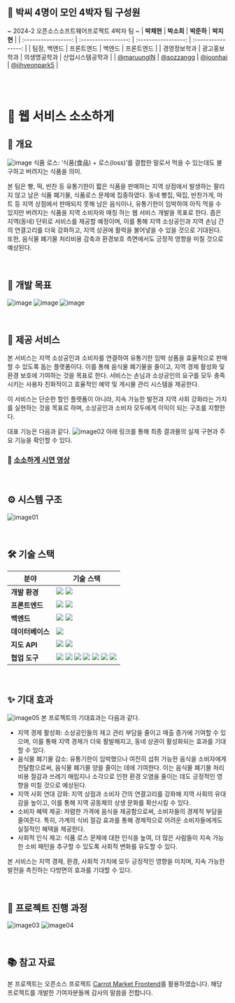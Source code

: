 ## 👏 박씨 4명이 모인 4박자 팀 구성원 
~ 2024-2 오픈소스소프트웨어프로젝트 4박자 팀 ~
| **박채현**       | **박소희**       | **박준하**       | **박지현**       |
| :-----------------: | :-----------------: | :-----------------: | :----------------: |
| 팀장, 백엔드    |   프론트엔드    |  백엔드    |  프론트엔드  |
| 경영정보학과  | 광고홍보학과      | 의생명공학과    | 산업시스템공학과     |
| [@maruungIN](https://github.com/maruungIN) | [@sozzangg](https://github.com/sozzangg) | [@joonhai](https://github.com/joonhai) | [@jihyeonpark5](https://github.com/jihyeonpark5) |

<br><br>

# 🌱 웹 서비스 소소하게

## 📝 개요
![image](https://github.com/user-attachments/assets/2dce857a-988b-4aa2-8a86-e65bd9773dbc)
식품 로스: ‘식품(食品) + 로스(loss)’를 결합한 말로서 먹을 수 있는데도 불구하고 버려지는 식품을 의미.

본 팀은 빵, 떡, 반찬 등 유통기한이 짧은 식품을 판매하는 지역 상점에서 발생하는 팔리지 않고 남은 식품 폐기물, 식품로스 문제에 집중하였다.
동네 빵집, 떡집, 반찬가게, 마트 등 지역 상점에서 판매되지 못해 남은 음식이나, 유통기한이 임박하여 아직 먹을 수 있지만 버려지는 식품을 지역 소비자와 매칭 하는 웹 서비스 개발을 목표로 한다. 좁은 지역(동네) 단위로 서비스를 제공할 예정이며, 이를 통해 지역 소상공인과 지역 손님 간의 연결고리를 더욱 강화하고, 지역 상권에 활력을 불어넣을 수 있을 것으로 기대된다. 또한, 음식물 폐기물 처리비용 감축과 환경보호 측면에서도 긍정적 영향을 미칠 것으로 예상된다.

<br>

## 🎯 개발 목표
![image](https://github.com/user-attachments/assets/cf5737a9-e933-4faf-b1e4-7714f96d1c55)
![image](https://github.com/user-attachments/assets/0f591110-6155-48cd-b5f8-672088ecfa1a)
![image](https://github.com/user-attachments/assets/7ab4e31d-a9a8-4ecb-bf8f-93ab34758063)

<br>

## 🌟 제공 서비스
본 서비스는 지역 소상공인과 소비자를 연결하여 유통기한 임박 상품을 효율적으로 판매할 수 있도록 돕는 플랫폼이다. 이를 통해 음식물 폐기물을 줄이고, 지역 경제 활성화 및 환경 보호에 기여하는 것을 목표로 한다. 서비스는 손님과 소상공인의 요구를 모두 충족시키는 사용자 친화적이고 효율적인 예약 및 게시물 관리 시스템을 제공한다.

이 서비스는 단순한 할인 플랫폼이 아니라, 지속 가능한 발전과 지역 사회 강화라는 가치를 실현하는 것을 목표로 하며, 소상공인과 소비자 모두에게 이익이 되는 구조를 지향한다.

대표 기능은 다음과 같다.
![image02](https://github.com/user-attachments/assets/a9b96d72-bd9b-4e8e-8ed9-fec93059946a)
아래 링크를 통해 최종 결과물의 실제 구현과 주요 기능을 확인할 수 있다.
<br>
### 🔗 [소소하게 시연 영상](https://www.youtube.com/watch?v=vGHVYTkDSeA)
<br>

## ⚙️ 시스템 구조
![image01](https://github.com/user-attachments/assets/bbb3c19d-1435-45be-9d47-d50cc472bd04)

<br>

## 🛠 기술 스택

| **분야**      | **기술 스택**                                                                                                                                                                                                                                                                                                               |
|---------------|------------------------------------------------------------------------------------------------------------------------------------------------------------------------------------------------------------------------------------------------------------------------------------------------------------------------------------------|
| **개발 환경**  | <img src="https://img.shields.io/badge/Windows-0078D6?style=flat-square&logo=windows&logoColor=white"> <img src="https://img.shields.io/badge/VS%20Code-007ACC?style=flat-square&logo=visual-studio-code&logoColor=white"> |
| **프론트엔드**  | <img src="https://img.shields.io/badge/JavaScript-F7DF1E?style=flat-square&logo=JavaScript&logoColor=black"> <img src="https://img.shields.io/badge/React-61DAFB?style=flat-square&logo=React&logoColor=blue">  |
| **백엔드**   | <img src="https://img.shields.io/badge/Node.js-339933?style=flat-square&logo=Node.js&logoColor=white"> <img src="https://img.shields.io/badge/Express-000000?style=flat-square&logo=Express&logoColor=white"> |
| **데이터베이스**  | <img src="https://img.shields.io/badge/MySQL-4479A1?style=flat-square&logo=mysql&logoColor=white">                                                                                                                                                                                                                         |
| **지도 API**  | <img src="https://img.shields.io/badge/KakaoMap-FFCD00?style=flat-square&logo=Kakao&logoColor=black"> <img src="https://img.shields.io/badge/NaverMap-03C75A?style=flat-square&logo=Naver&logoColor=white">                                                                                                        |
| **협업 도구**     |<img src="https://img.shields.io/badge/Discord-5865F2?style=flat-square&logo=discord&logoColor=white"> <img src="https://img.shields.io/badge/Slack-4A154B?style=flat-square&logo=slack&logoColor=white"> <img src="https://img.shields.io/badge/Notion-000000?style=flat-square&logo=notion&logoColor=white">   <img src="https://img.shields.io/badge/Git-F05032?style=flat-square&logo=git&logoColor=white"> <img src="https://img.shields.io/badge/Github-181717?style=flat-square&logo=github&logoColor=white"> <img src="https://img.shields.io/badge/Figma-F24E1E?style=flat-square&logo=figma&logoColor=white"> <img src="https://img.shields.io/badge/Google%20Cloud-4285F4?style=flat-square&logo=google-cloud&logoColor=white">

<br>

## ✨ 기대 효과
![image05](https://github.com/user-attachments/assets/0a0b40eb-298f-4dcd-b3ca-a01b88369d1b)
본 프로젝트의 기대효과는 다음과 같다.

- 지역 경제 활성화: 소상공인들의 재고 관리 부담을 줄이고 매출 증가에 기여할 수 있으며, 이를 통해 지역 경제가 더욱 활발해지고, 동네 상권이 활성화되는 효과를 기대할 수 있다.<br> 
- 음식물 폐기물 감소: 유통기한이 임박했으나 여전히 섭취 가능한 음식을 소비자에게 전달함으로써, 음식물 폐기물 양을 줄이는 데에 기여한다. 이는 음식물 폐기물 처리 비용 절감과 쓰레기 매립지나 소각으로 인한 환경 오염을 줄이는 데도 긍정적인 영향을 미칠 것으로 예상된다.<br>
- 지역 사회 연대 강화: 지역 상점과 소비자 간의 연결고리를 강화해 지역 사회의 유대감을 높이고, 이를 통해 지역 공동체의 상생 문화를 확산시킬 수 있다.<br>
- 소비자 혜택 제공: 저렴한 가격에 음식을 제공함으로써, 소비자들의 경제적 부담을 줄여준다. 특히, 가계의 식비 절감 효과를 통해 경제적으로 어려운 소비자들에게도 실질적인 혜택을 제공한다.<br>
- 사회적 인식 제고: 식품 로스 문제에 대한 인식을 높여, 더 많은 사람들이 지속 가능한 소비 패턴을 추구할 수 있도록 사회적 변화를 유도할 수 있다.

본 서비스는 지역 경제, 환경, 사회적 가치에 모두 긍정적인 영향을 미치며, 지속 가능한 발전을 촉진하는 다방면의 효과를 기대할 수 있다.

<br>

## 📅 프로젝트 진행 과정
![image03](https://github.com/user-attachments/assets/5904c923-c606-4cbe-a962-222ab112a2f7)
![image04](https://github.com/user-attachments/assets/49d9d5cb-dcc4-49a0-bb1b-b756a091c5d1)

<br>

## 📚 참고 자료
본 프로젝트는 오픈소스 프로젝트 [Carrot Market Frontend](https://github.com/carrotclone/carrotmarket-fe)를 활용하였습니다. 해당 프로젝트를 개발한 기여자분들께 감사의 말씀을 전합니다.
